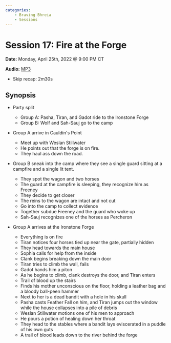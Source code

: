 ```yaml
---
categories:
    - Braving Bhreia
    - Sessions
---
```

# Session 17: Fire at the Forge

**Date:** Monday, April 25th, 2022 @ 9:00 PM CT

**Audio:** [MP3](https://drive.google.com/file/d/1h6v_nqgMWR9ZDzXCsWGR2xpPIK3zF61y/view?usp=sharing)

- Skip recap: 2m30s

## Synopsis

- Party split
  - Group A: Pasha, Tiran, and Gadot ride to the Ironstone Forge
  - Group B: Wolf and Sah-Sauj go to the camp
- Group A arrive in Cauldin's Point
  - Meet up with Weslan Stillwater
  - He points out that the forge is on fire.
  - They haul ass down the road.

- Group B sneak into the camp where they see a single guard sitting at a campfire and a single lit tent.
  - They spot the wagon and two horses
  - The guard at the campfire is sleeping, they recognize him as Freeney
  - They decide to get closer
  - The reins to the wagon are intact and not cut
  - Go into the camp to collect evidence
  - Together subdue Freeney and the guard who woke up
  - Sah-Sauj recognizes one of the horses as Percheron

- Group A arrives at the Ironstone Forge
  - Everything is on fire
  - Tiran notices four horses tied up near the gate, partially hidden
  - They head towards the main house
  - Sophia calls for help from the inside
  - Clank begins breaking down the main door
  - Tiran tries to climb the wall, fails
  - Gadot hands him a piton
  - As he begins to climb, clank destroys the door, and Tiran enters
  - Trail of blood up the stairs
  - Finds his mother unconscious on the floor, holding a leather bag and a bloody ball-peen hammer
  - Next to her is a dead bandit with a hole in his skull
  - Pasha casts Feather Fall on him, and Tiran jumps out the window while the house collapses into a pile of debris
  - Weslan Stillwater motions one of his men to approach
  - He pours a potion of healing down her throat
  - They head to the stables where a bandit lays eviscerated in a puddle of his own guts
  - A trail of blood leads down to the river behind the forge
